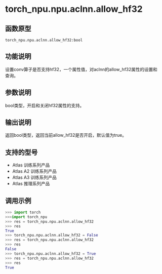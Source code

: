 # torch_npu.npu.aclnn.allow_hf32

## 函数原型

```
torch_npu.npu.aclnn.allow_hf32:bool
```

## 功能说明

设置conv算子是否支持hf32，一个属性值，对aclnn的allow_hf32属性的设置和查询。

## 参数说明

bool类型，开启和关闭hf32属性的支持。

## 输出说明

返回bool类型，返回当前allow_hf32是否开启，默认值为true。

## 支持的型号

- <term> Atlas 训练系列产品</term> 
- <term> Atlas A2 训练系列产品</term> 
- <term> Atlas A3 训练系列产品</term> 
- <term> Atlas 推理系列产品</term> 

## 调用示例

```python
>>> import torch
>>>import torch_npu
>>> res = torch_npu.npu.aclnn.allow_hf32
>>> res
True
>>> torch_npu.npu.aclnn.allow_hf32 = False
>>> res = torch_npu.npu.aclnn.allow_hf32
>>> res
False
>>> torch_npu.npu.aclnn.allow_hf32 = True
>>> res = torch_npu.npu.aclnn.allow_hf32
>>> res
True
```

